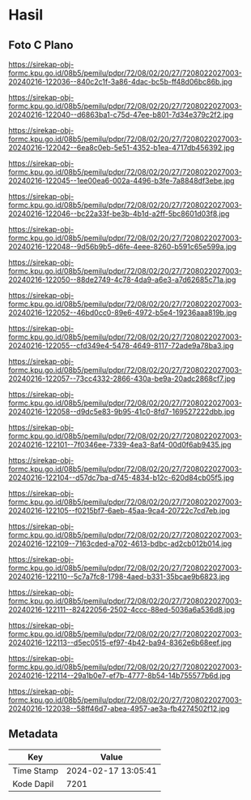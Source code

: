 # Hasil

## Foto C Plano

https://sirekap-obj-formc.kpu.go.id/08b5/pemilu/pdpr/72/08/02/20/27/7208022027003-20240216-122036--840c2c1f-3a86-4dac-bc5b-ff48d06bc86b.jpg

https://sirekap-obj-formc.kpu.go.id/08b5/pemilu/pdpr/72/08/02/20/27/7208022027003-20240216-122040--d6863ba1-c75d-47ee-b801-7d34e379c2f2.jpg

https://sirekap-obj-formc.kpu.go.id/08b5/pemilu/pdpr/72/08/02/20/27/7208022027003-20240216-122042--6ea8c0eb-5e51-4352-b1ea-4717db456392.jpg

https://sirekap-obj-formc.kpu.go.id/08b5/pemilu/pdpr/72/08/02/20/27/7208022027003-20240216-122045--1ee00ea6-002a-4496-b3fe-7a8848df3ebe.jpg

https://sirekap-obj-formc.kpu.go.id/08b5/pemilu/pdpr/72/08/02/20/27/7208022027003-20240216-122046--bc22a33f-be3b-4b1d-a2ff-5bc8601d03f8.jpg

https://sirekap-obj-formc.kpu.go.id/08b5/pemilu/pdpr/72/08/02/20/27/7208022027003-20240216-122048--9d56b9b5-d6fe-4eee-8260-b591c65e599a.jpg

https://sirekap-obj-formc.kpu.go.id/08b5/pemilu/pdpr/72/08/02/20/27/7208022027003-20240216-122050--88de2749-4c78-4da9-a6e3-a7d62685c71a.jpg

https://sirekap-obj-formc.kpu.go.id/08b5/pemilu/pdpr/72/08/02/20/27/7208022027003-20240216-122052--46bd0cc0-89e6-4972-b5e4-19236aaa819b.jpg

https://sirekap-obj-formc.kpu.go.id/08b5/pemilu/pdpr/72/08/02/20/27/7208022027003-20240216-122055--cfd349e4-5478-4649-8117-72ade9a78ba3.jpg

https://sirekap-obj-formc.kpu.go.id/08b5/pemilu/pdpr/72/08/02/20/27/7208022027003-20240216-122057--73cc4332-2866-430a-be9a-20adc2868cf7.jpg

https://sirekap-obj-formc.kpu.go.id/08b5/pemilu/pdpr/72/08/02/20/27/7208022027003-20240216-122058--d9dc5e83-9b95-41c0-8fd7-169527222dbb.jpg

https://sirekap-obj-formc.kpu.go.id/08b5/pemilu/pdpr/72/08/02/20/27/7208022027003-20240216-122101--7f0346ee-7339-4ea3-8af4-00d0f6ab9435.jpg

https://sirekap-obj-formc.kpu.go.id/08b5/pemilu/pdpr/72/08/02/20/27/7208022027003-20240216-122104--d57dc7ba-d745-4834-b12c-620d84cb05f5.jpg

https://sirekap-obj-formc.kpu.go.id/08b5/pemilu/pdpr/72/08/02/20/27/7208022027003-20240216-122105--f0215bf7-6aeb-45aa-9ca4-20722c7cd7eb.jpg

https://sirekap-obj-formc.kpu.go.id/08b5/pemilu/pdpr/72/08/02/20/27/7208022027003-20240216-122109--7163cded-a702-4613-bdbc-ad2cb012b014.jpg

https://sirekap-obj-formc.kpu.go.id/08b5/pemilu/pdpr/72/08/02/20/27/7208022027003-20240216-122110--5c7a7fc8-1798-4aed-b331-35bcae9b6823.jpg

https://sirekap-obj-formc.kpu.go.id/08b5/pemilu/pdpr/72/08/02/20/27/7208022027003-20240216-122111--82422056-2502-4ccc-88ed-5036a6a536d8.jpg

https://sirekap-obj-formc.kpu.go.id/08b5/pemilu/pdpr/72/08/02/20/27/7208022027003-20240216-122113--d5ec0515-ef97-4b42-ba94-8362e6b68eef.jpg

https://sirekap-obj-formc.kpu.go.id/08b5/pemilu/pdpr/72/08/02/20/27/7208022027003-20240216-122114--29a1b0e7-ef7b-4777-8b54-14b755577b6d.jpg

https://sirekap-obj-formc.kpu.go.id/08b5/pemilu/pdpr/72/08/02/20/27/7208022027003-20240216-122038--58ff46d7-abea-4957-ae3a-fb4274502f12.jpg


## Metadata

| Key        | Value               |
| ---------- | ------------------- |
| Time Stamp | 2024-02-17 13:05:41 |
| Kode Dapil | 7201                |



